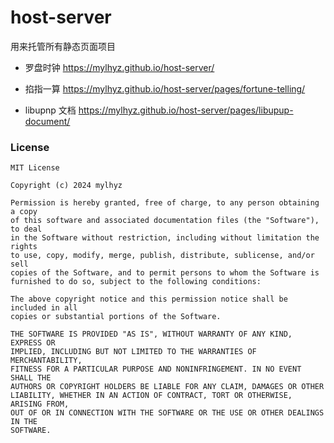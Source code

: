 # host-server

用来托管所有静态页面项目

- 罗盘时钟 https://mylhyz.github.io/host-server/

- 掐指一算 https://mylhyz.github.io/host-server/pages/fortune-telling/

- libupnp 文档 https://mylhyz.github.io/host-server/pages/libupup-document/

### License

```
MIT License

Copyright (c) 2024 mylhyz

Permission is hereby granted, free of charge, to any person obtaining a copy
of this software and associated documentation files (the "Software"), to deal
in the Software without restriction, including without limitation the rights
to use, copy, modify, merge, publish, distribute, sublicense, and/or sell
copies of the Software, and to permit persons to whom the Software is
furnished to do so, subject to the following conditions:

The above copyright notice and this permission notice shall be included in all
copies or substantial portions of the Software.

THE SOFTWARE IS PROVIDED "AS IS", WITHOUT WARRANTY OF ANY KIND, EXPRESS OR
IMPLIED, INCLUDING BUT NOT LIMITED TO THE WARRANTIES OF MERCHANTABILITY,
FITNESS FOR A PARTICULAR PURPOSE AND NONINFRINGEMENT. IN NO EVENT SHALL THE
AUTHORS OR COPYRIGHT HOLDERS BE LIABLE FOR ANY CLAIM, DAMAGES OR OTHER
LIABILITY, WHETHER IN AN ACTION OF CONTRACT, TORT OR OTHERWISE, ARISING FROM,
OUT OF OR IN CONNECTION WITH THE SOFTWARE OR THE USE OR OTHER DEALINGS IN THE
SOFTWARE.
```
